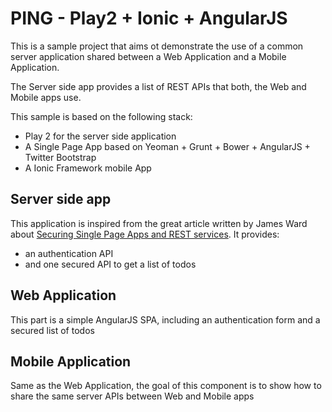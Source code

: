 PING - Play2 + Ionic + AngularJS
===============================

This is a sample project that aims ot demonstrate the use of a common server application shared between a Web Application and a Mobile Application.

The Server side app provides a list of REST APIs that both, the Web and Mobile apps use.

This sample is based on the following stack:
- Play 2 for the server side application
- A Single Page App based on Yeoman + Grunt + Bower + AngularJS + Twitter Bootstrap
- A Ionic Framework mobile App

Server side app
---------------
This application is inspired from the great article written by James Ward about [Securing Single Page Apps and REST services](http://www.jamesward.com/2013/05/13/securing-single-page-apps-and-rest-services).
It provides:
- an authentication API
- and one secured API to get a list of todos

Web Application
---------------
This part is a simple AngularJS SPA, including an authentication form and a secured list of todos

Mobile Application
------------------
Same as the Web Application, the goal of this component is to show how to share the same server APIs between Web and Mobile apps
